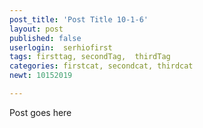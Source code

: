 ```yaml
---
post_title: 'Post Title 10-1-6'
layout: post
published: false
userlogin:  serhiofirst
tags: firsttag, secondTag,  thirdTag
categories: firstcat, secondcat, thirdcat
newt: 10152019

---
```

Post goes here
